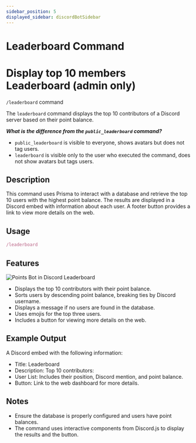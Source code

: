 ```yaml
---
sidebar_position: 5
displayed_sidebar: discordBotSidebar
---
```


# Leaderboard Command

# Display top 10 members Leaderboard (admin only)
`/leaderboard` command

The `leaderboard` command displays the top 10 contributors of a Discord server based on their point balance.

***What is the difference from the `public_leaderboard` command?***

- `public_leaderboard` is visible to everyone, shows avatars but does not tag users.
- `leaderboard` is visible only to the user who executed the command, does not show avatars but tags users.

## Description

This command uses Prisma to interact with a database and retrieve the top 10 users with the highest point balance. The results are displayed in a Discord embed with information about each user. A footer button provides a link to view more details on the web.

## Usage

```ts
/leaderboard
```

## Features

![Points Bot in Discord Leaderboard](/img/points_bot_discord/bot_point_leaderboard.png)

- Displays the top 10 contributors with their point balance.
- Sorts users by descending point balance, breaking ties by Discord username.
- Displays a message if no users are found in the database.
- Uses emojis for the top three users.
- Includes a button for viewing more details on the web.

## Example Output
A Discord embed with the following information:

- Title: Leaderboard
- Description: Top 10 contributors:
- User List: Includes their position, Discord mention, and point balance.
- Button: Link to the web dashboard for more details.

## Notes
- Ensure the database is properly configured and users have point balances.
- The command uses interactive components from Discord.js to display the results and the button.
